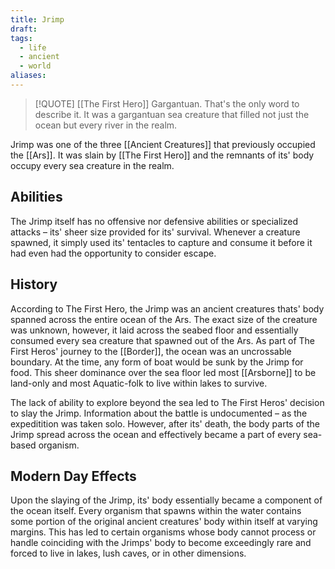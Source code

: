 ```yaml
---
title: Jrimp
draft: 
tags:
  - life
  - ancient
  - world
aliases:
---
```

> [!QUOTE] [[The First Hero]]
> Gargantuan. That's the only word to describe it. It was a gargantuan sea creature that filled not just the ocean but every river in the realm.

Jrimp was one of the three [[Ancient Creatures]] that previously occupied the [[Ars]]. It was slain by [[The First Hero]] and the remnants of its' body occupy every sea creature in the realm.
## Abilities

The Jrimp itself has no offensive nor defensive abilities or specialized attacks – its' sheer size provided for its' survival. Whenever a creature spawned, it simply used its' tentacles to capture and consume it before it had even had the opportunity to consider escape.
## History
According to The First Hero, the Jrimp was an ancient creatures thats' body spanned across the entire ocean of the Ars. The exact size of the creature was unknown, however, it laid across the seabed floor and essentially consumed every sea creature that spawned out of the Ars. As part of The First Heros' journey to the [[Border]], the ocean was an uncrossable boundary. At the time, any form of boat would be sunk by the Jrimp for food. This sheer dominance over the sea floor led most [[Arsborne]] to be land-only and most Aquatic-folk to live within lakes to survive.

The lack of ability to explore beyond the sea led to The First Heros' decision to slay the Jrimp. Information about the battle is undocumented – as the expeditition was taken solo. However, after its' death, the body parts of the Jrimp spread across the ocean and effectively became a part of every sea-based organism.
## Modern Day Effects
Upon the slaying of the Jrimp, its' body essentially became a component of the ocean itself. Every organism that spawns within the water contains some portion of the original ancient creatures' body within itself at varying margins. This has led to certain organisms whose body cannot process or handle coinciding with the Jrimps' body to become exceedingly rare and forced to live in lakes, lush caves, or in other dimensions.